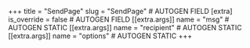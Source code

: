 +++
title = "SendPage"
slug = "SendPage" # AUTOGEN FIELD
[extra]
is_override = false # AUTOGEN FIELD
[[extra.args]]
name = "msg" # AUTOGEN STATIC
[[extra.args]]
name = "recipient" # AUTOGEN STATIC
[[extra.args]]
name = "options" # AUTOGEN STATIC
+++